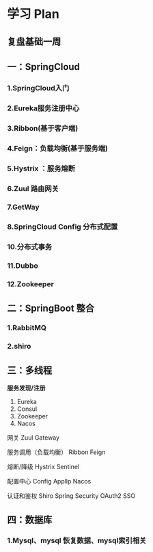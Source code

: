 # 学习 Plan  


## 复盘基础一周


## 一：SpringCloud

### 1.SpringCloud入门



### 2.Eureka服务注册中心



### 3.Ribbon(基于客户端)



### 4.Feign：负载均衡(基于服务端)



### 5.Hystrix ：服务熔断



### 6.Zuul 路由网关



### 7.GetWay



### 8.SpringCloud Config 分布式配置



### 10.分布式事务



### 11.Dubbo



### 12.Zookeeper





## 二：SpringBoot 整合

### 1.RabbitMQ



### 2.shiro





## 三：多线程



**服务发现/注册**

1. Eureka
2. Consul
3. Zookeeper
4. Nacos

网关
	Zuul
	Gateway

服务调用（负载均衡）
	Ribbon
	Feign

熔断/降级
	Hystrix
	Sentinel

配置中心
	Config
	Appllp
	Nacos

认证和鉴权
	Shiro
	Spring Security
	OAuth2
	SSO

## 四：数据库

### 1.Mysql、mysql 恢复数据、mysql索引相关






